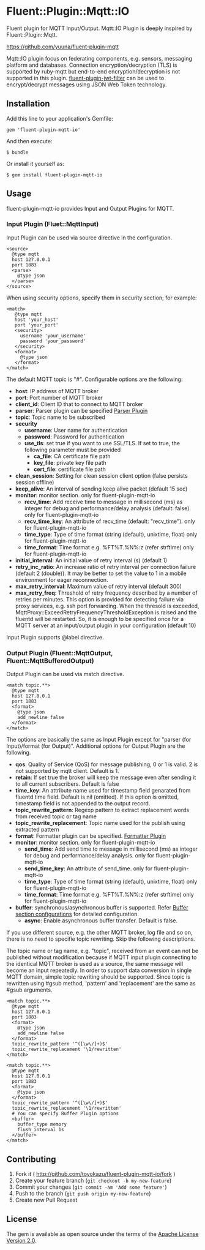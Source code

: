 # Fluent::Plugin::Mqtt::IO

Fluent plugin for MQTT Input/Output.
Mqtt::IO Plugin is deeply inspired by Fluent::Plugin::Mqtt.

https://github.com/yuuna/fluent-plugin-mqtt

Mqtt::IO plugin focus on federating components, e.g. sensors, messaging platform and databases. Connection encryption/decryption (TLS) is supported by ruby-mqtt but end-to-end encryption/decryption is not supported in this plugin. [fluent-plugin-jwt-filter](https://github.com/toyokazu/fluent-plugin-jwt-filter) can be used to encrypt/decrypt messages using JSON Web Token technology.

## Installation

Add this line to your application's Gemfile:

    gem 'fluent-plugin-mqtt-io'

And then execute:

    $ bundle

Or install it yourself as:

    $ gem install fluent-plugin-mqtt-io


## Usage

fluent-plugin-mqtt-io provides Input and Output Plugins for MQTT.

### Input Plugin (Fluet::MqttInput)

Input Plugin can be used via source directive in the configuration.

```
<source>
  @type mqtt
  host 127.0.0.1
  port 1883
  <parse>
    @type json
  </parse>
</source>

```

When using security options, specify them in security section; for example:

```
<match>
   @type mqtt
   host 'your_host'
   port 'your_port'
   <security>
     username 'your_username'
     password 'your_password'
   </security>
   <format>
     @type json
   </format>
</match>
```

The default MQTT topic is "#". Configurable options are the following:

- **host**: IP address of MQTT broker
- **port**: Port number of MQTT broker
- **client_id**: Client ID that to connect to MQTT broker
- **parser**: Parser plugin can be specified [Parser Plugin](https://docs.fluentd.org/v1.0/articles/parser-plugin-overview)
- **topic**: Topic name to be subscribed
- **security**
  - **username**: User name for authentication
  - **password**: Password for authentication
  - **use_tls**: set true if you want to use SSL/TLS. If set to true, the following parameter must be provided
    - **ca_file**: CA certificate file path
    - **key_file**: private key file path
    - **cert_file**: certificate file path
- **clean_session**: Setting for clean session client option (false persists session offline)
- **keep_alive**: An interval of sending keep alive packet (default 15 sec)
- **monitor**: monitor section. only for fluent-plugin-mqtt-io
  - **recv_time**: Add receive time to message in millisecond (ms) as integer for debug and performance/delay analysis (default: false). only for fluent-plugin-mqtt-io
  - **recv_time_key**: An attribute of recv_time (default: "recv_time"). only for fluent-plugin-mqtt-io
  - **time_type**: Type of time format (string (default), unixtime, float) only for fluent-plugin-mqtt-io
  - **time_format**: Time format e.g. %FT%T.%N%:z (refer strftime) only for fluent-plugin-mqtt-io
- **initial_interval**: An initial value of retry interval (s) (default 1)
- **retry_inc_ratio**: An increase ratio of retry interval per connection failure (default 2 (double)). It may be better to set the value to 1 in a mobile environment for eager reconnection.
- **max_retry_interval**: Maximum value of retry interval (default 300)
- **max_retry_freq**: Threshold of retry frequency described by a number of retries per minutes. This option is provided for detecting failure via proxy services, e.g. ssh port forwarding. When the thresold is exceeded, MqttProxy::ExceedRetryFrequencyThresholdException is raised and the fluentd will be restarted. So, it is enough to be specified once for a MQTT server at an input/output plugin in your configuration (default 10)

Input Plugin supports @label directive.

### Output Plugin (Fluent::MqttOutput, Fluent::MqttBufferedOutput)

Output Plugin can be used via match directive.

```
<match topic.**>
  @type mqtt
  host 127.0.0.1
  port 1883
  <format>
    @type json
    add_newline false
  </format>
</match>
```

The options are basically the same as Input Plugin except for "parser (for Input)/format (for Output)". Additional options for Output Plugin are the following.

- **qos**: Quality of Service (QoS) for message publishing, 0 or 1 is valid. 2 is not supported by mqtt client. Default is 1.
- **retain**: If set true the broker will keep the message even after sending it to all current subscribers. Default is false
- **time_key**: An attribute name used for timestamp field genarated from fluentd time field. Default is nil (omitted).
  If this option is omitted, timestamp field is not appended to the output record.
- **topic_rewrite_pattern**: Regexp pattern to extract replacement words from received topic or tag name
- **topic_rewrite_replacement**: Topic name used for the publish using extracted pattern
- **format**: Formatter plugin can be specified. [Formatter Plugin](https://docs.fluentd.org/v1.0/articles/formatter-plugin-overview)
- **monitor**: monitor section. only for fluent-plugin-mqtt-io
  - **send_time**: Add send time to message in millisecond (ms) as integer for debug and performance/delay analysis. only for fluent-plugin-mqtt-io
  - **send_time_key**: An attribute of send_time. only for fluent-plugin-mqtt-io
  - **time_type**: Type of time format (string (default), unixtime, float) only for fluent-plugin-mqtt-io
  - **time_format**: Time format e.g. %FT%T.%N%:z (refer strftime) only for fluent-plugin-mqtt-io
- **buffer**: synchronous/asynchronous buffer is supported. Refer [Buffer section configurations](https://docs.fluentd.org/v1.0/articles/buffer-section) for detailed configuration.
  - **async**: Enable asynchronous buffer transfer. Default is false.

If you use different source, e.g. the other MQTT broker, log file and so on, there is no need to specifie topic rewriting. Skip the following descriptions.

The topic name or tag name, e.g. "topic", received from an event can not be published without modification because if MQTT input plugin connecting to the identical MQTT broker is used as a source, the same message will become an input repeatedly. In order to support data conversion in single MQTT domain, simple topic rewriting should be supported. Since topic is rewritten using #gsub method, 'pattern' and 'replacement' are the same as #gsub arguments.


```
<match topic.**>
  @type mqtt
  host 127.0.0.1
  port 1883
  <format>
    @type json
    add_newline false
  </format>
  topic_rewrite_pattern '^([\w\/]+)$'
  topic_rewrite_replacement '\1/rewritten'
</match>
```


```
<match topic.**>
  @type mqtt
  host 127.0.0.1
  port 1883
  <format>
    @type json
  </format>
  topic_rewrite_pattern '^([\w\/]+)$'
  topic_rewrite_replacement '\1/rewritten'
  # You can specify Buffer Plugin options
  <buffer>
    buffer_type memory
    flush_interval 1s
  </buffer>
</match>
```


## Contributing

1. Fork it ( http://github.com/toyokazu/fluent-plugin-mqtt-io/fork )
2. Create your feature branch (`git checkout -b my-new-feature`)
3. Commit your changes (`git commit -am 'Add some feature'`)
4. Push to the branch (`git push origin my-new-feature`)
5. Create new Pull Request


## License

The gem is available as open source under the terms of the [Apache License Version 2.0](https://www.apache.org/licenses/LICENSE-2.0).
